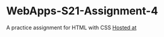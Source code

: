 # WebApps-S21-Assignment-4
A practice assignment for HTML with CSS
[Hosted at](https://44-563-web-apps-s21.github.io/webapps-s21-assignment-4-Sharada-N/play.html)
